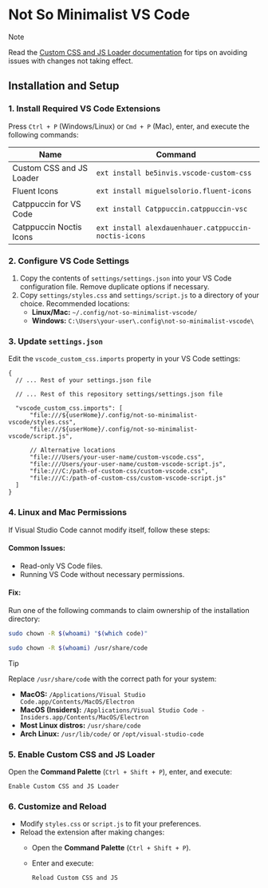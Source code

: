 # Not So Minimalist VS Code

> [!NOTE]
> Read the [Custom CSS and JS Loader documentation](https://marketplace.visualstudio.com/items?itemName=be5invis.vscode-custom-css) for tips on avoiding issues with changes not taking effect.

## Installation and Setup

### 1. Install Required VS Code Extensions

Press `Ctrl + P` (Windows/Linux) or `Cmd + P` (Mac), enter, and execute the following commands:

| Name                     | Command                                              |
|--------------------------|------------------------------------------------------|
| Custom CSS and JS Loader | `ext install be5invis.vscode-custom-css`             |
| Fluent Icons             | `ext install miguelsolorio.fluent-icons`             |
| Catppuccin for VS Code   | `ext install Catppuccin.catppuccin-vsc`              |
| Catppuccin Noctis Icons  | `ext install alexdauenhauer.catppuccin-noctis-icons` |

### 2. Configure VS Code Settings

1. Copy the contents of `settings/settings.json` into your VS Code configuration file. Remove duplicate options if necessary.
2. Copy `settings/styles.css` and `settings/script.js` to a directory of your choice. Recommended locations:
   - **Linux/Mac:** `~/.config/not-so-minimalist-vscode/`
   - **Windows:** `C:\Users\your-user\.config\not-so-minimalist-vscode\`

### 3. Update `settings.json`

Edit the `vscode_custom_css.imports` property in your VS Code settings:

```jsonc
{
  // ... Rest of your settings.json file

  // ... Rest of this repository settings/settings.json file

  "vscode_custom_css.imports": [
      "file:///${userHome}/.config/not-so-minimalist-vscode/styles.css",
      "file:///${userHome}/.config/not-so-minimalist-vscode/script.js",
      
      // Alternative locations
      "file:///Users/your-user-name/custom-vscode.css",
      "file:///Users/your-user-name/custom-vscode-script.js",
      "file:///C:/path-of-custom-css/custom-vscode.css",
      "file:///C:/path-of-custom-css/custom-vscode-script.js"
  ]
}
```

### 4. Linux and Mac Permissions

If Visual Studio Code cannot modify itself, follow these steps:

#### Common Issues:

- Read-only VS Code files.
- Running VS Code without necessary permissions.

#### Fix:

Run one of the following commands to claim ownership of the installation directory:

```sh
sudo chown -R $(whoami) "$(which code)"
```

```sh
sudo chown -R $(whoami) /usr/share/code
```

> [!TIP]
> Replace `/usr/share/code` with the correct path for your system:
> - **MacOS:** `/Applications/Visual Studio Code.app/Contents/MacOS/Electron`
> - **MacOS (Insiders):** `/Applications/Visual Studio Code - Insiders.app/Contents/MacOS/Electron`
> - **Most Linux distros:** `/usr/share/code`
> - **Arch Linux:** `/usr/lib/code/` or `/opt/visual-studio-code`

### 5. Enable Custom CSS and JS Loader

Open the **Command Palette** (`Ctrl + Shift + P`), enter, and execute:

```
Enable Custom CSS and JS Loader
```

### 6. Customize and Reload

- Modify `styles.css` or `script.js` to fit your preferences.
- Reload the extension after making changes:
  - Open the **Command Palette** (`Ctrl + Shift + P`).
  - Enter and execute:
  
    ```
    Reload Custom CSS and JS
    ```

